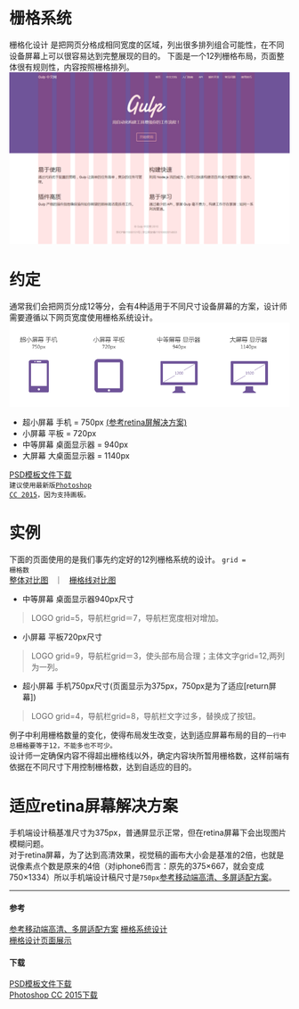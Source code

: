 栅格系统
=================

栅格化设计 是把网页分格成相同宽度的区域，列出很多排列组合可能性，在不同设备屏幕上可以很容易达到完整展现的目的。
下面是一个12列栅格布局，页面整体很有规则性，内容按照栅格排列。
![ABC](https://raw.githubusercontent.com/ColdXu/grid-design/master/img/11.gif) 


约定
=================

通常我们会把网页分成12等分，会有4种适用于不同尺寸设备屏幕的方案，设计师需要遵循以下网页宽度使用栅格系统设计。
![ABC](https://raw.githubusercontent.com/ColdXu/grid-design/master/img/icon.gif) 

* 超小屏幕 手机 = 750px [(参考retina屏解决方案)](#jump)
* 小屏幕 平板 = 720px
* 中等屏幕 桌面显示器 = 940px
* 大屏幕 大桌面显示器 = 1140px

[PSD模板文件下载](https://github.com/ColdXu/grid-design/raw/master/%E6%A0%85%E6%A0%BC%E6%A8%A1%E6%9D%BF.rar)</br>
<code>建议使用最新版[Photoshop CC 2015](http://www.52pojie.cn/forum.php?mod=viewthread&tid=376249&from=album)，因为支持画板。</code>

实例
=================

下面的页面使用的是我们事先约定好的12列栅格系统的设计。
<code>grid = 栅格数</code>
</br>
[整体对比图](https://raw.githubusercontent.com/ColdXu/grid-design/master/img/img1.gif)
&nbsp;&nbsp;｜&nbsp;&nbsp;
[栅格线对比图](https://raw.githubusercontent.com/ColdXu/grid-design/master/img/img2.gif)
</br>

* 中等屏幕 桌面显示器940px尺寸
> LOGO grid=5，导航栏grid＝7，导航栏宽度相对增加。

* 小屏幕 平板720px尺寸
> LOGO grid=9，导航栏grid＝3，使头部布局合理；主体文字grid=12,两列为一列。

* 超小屏幕 手机750px尺寸(页面显示为375px，750px是为了适应[return屏幕])
> LOGO grid=4，导航栏grid=8，导航栏文字过多，替换成了按钮。

例子中利用栅格数量的变化，使得布局发生改变，达到适应屏幕布局的目的<code>一行中总栅格要等于12，不能多也不可少。</code>
</br>
设计师一定确保内容不得超出栅格线以外，确定内容块所暂用栅格数，这样前端有依据在不同尺寸下用控制栅格数，达到自适应的目的。

适应retina屏幕解决方案
=================
<div id="jump"></div>

手机端设计稿基准尺寸为375px，普通屏显示正常，但在retina屏幕下会出现图片模糊问题。
</br>
对于retina屏幕，为了达到高清效果，视觉稿的画布大小会是基准的2倍，也就是说像素点个数是原来的4倍（对iphone6而言：原先的375×667，就会变成750×1334）所以手机端设计稿尺寸是<code>750px</code>[参考移动端高清、多屏适配方案](http://div.io/topic/1092?page=1#4713)。

---------------------------------------

#### 参考
[参考移动端高清、多屏适配方案](http://div.io/topic/1092?page=1#4713)
[栅格系统设计](http://ued.taobao.org/blog/2008/09/grid_systems/)</br>
[栅格设计页面展示](http://mediaqueri.es/)

#### 下载 
[PSD模板文件下载](https://github.com/ColdXu/grid-design/raw/master/%E6%A0%85%E6%A0%BC%E6%A8%A1%E6%9D%BF.rar)</br>
[Photoshop CC 2015下载](http://www.52pojie.cn/forum.php?mod=viewthread&tid=376249&from=album)